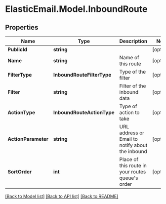 # ElasticEmail.Model.InboundRoute
## Properties

Name | Type | Description | Notes
------------ | ------------- | ------------- | -------------
**PublicId** | **string** |  | [optional] 
**Name** | **string** | Name of this route | [optional] 
**FilterType** | **InboundRouteFilterType** | Type of the filter | [optional] 
**Filter** | **string** | Filter of the inbound data | [optional] 
**ActionType** | **InboundRouteActionType** | Type of action to take | [optional] 
**ActionParameter** | **string** | URL address or Email to notify about the inbound | [optional] 
**SortOrder** | **int** | Place of this route in your routes queue&#39;s order | [optional] 

[[Back to Model list]](../README.md#documentation-for-models) [[Back to API list]](../README.md#documentation-for-api-endpoints) [[Back to README]](../README.md)

